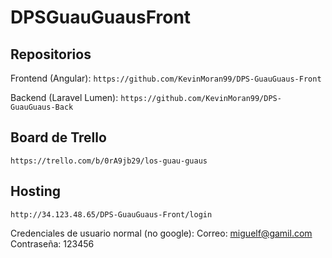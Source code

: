 # DPSGuauGuausFront

## Repositorios
Frontend (Angular): `https://github.com/KevinMoran99/DPS-GuauGuaus-Front`

Backend (Laravel Lumen): `https://github.com/KevinMoran99/DPS-GuauGuaus-Back`

## Board de Trello
`https://trello.com/b/0rA9jb29/los-guau-guaus`

## Hosting
`http://34.123.48.65/DPS-GuauGuaus-Front/login`

Credenciales de usuario normal (no google):
Correo: miguelf@gamil.com
Contraseña: 123456
